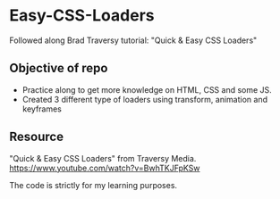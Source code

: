 # Easy-CSS-Loaders

Followed along Brad Traversy tutorial: "Quick & Easy CSS Loaders"

## Objective of repo

- Practice along to get more knowledge on HTML, CSS and some JS.
- Created 3 different type of loaders using transform, animation and keyframes

## Resource

"Quick & Easy CSS Loaders" from Traversy Media. https://www.youtube.com/watch?v=BwhTKJFpKSw

The code is strictly for my learning purposes.
